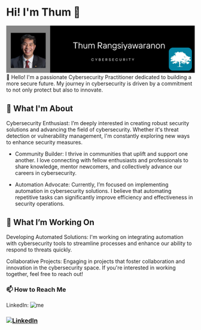 # Hi! I'm Thum 👋 #
<img src = "https://github.com/thumrang/thumrang/blob/main/Thum%20Rangsiyawawranon.png" >
👋 Hello! I'm a passionate Cybersecurity Practitioner dedicated to building a more secure future. My journey in cybersecurity is driven by a commitment to not only protect but also to innovate.

## 🌟 What I'm About
Cybersecurity Enthusiast: I’m deeply interested in creating robust security solutions and advancing the field of cybersecurity. Whether it's threat detection or vulnerability management, I'm constantly exploring new ways to enhance security measures.

- Community Builder: I thrive in communities that uplift and support one another. I love connecting with fellow enthusiasts and professionals to share knowledge, mentor newcomers, and collectively advance our careers in cybersecurity.

- Automation Advocate: Currently, I’m focused on implementing automation in cybersecurity solutions. I believe that automating repetitive tasks can significantly improve efficiency and effectiveness in security operations.

## 🚀 What I’m Working On
Developing Automated Solutions: I'm working on integrating automation with cybersecurity tools to streamline processes and enhance our ability to respond to threats quickly.

Collaborative Projects: Engaging in projects that foster collaboration and innovation in the cybersecurity space. If you're interested in working together, feel free to reach out!

### 📫 How to Reach Me
LinkedIn: ![me](https://github.com/thumrang/thumrang/blob/main/giphy-downsized-large.gif)




























### [![LinkedIn](https://img.shields.io/badge/LinkedIn-0077B5?style=for-the-badge&logo=linkedin&logoColor=white)](https://www.linkedin.com/in/thum-rang/)
